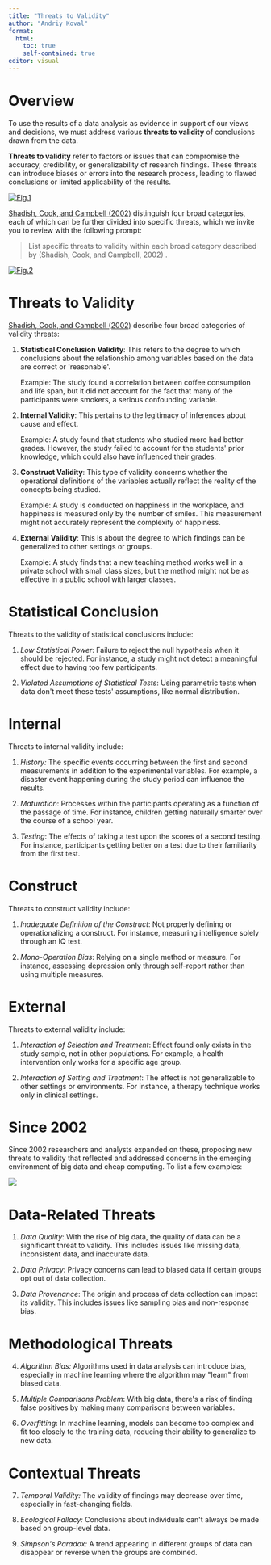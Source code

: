 ```yaml
---
title: "Threats to Validity"
author: "Andriy Koval"
format:
  html:
    toc: true
    self-contained: true
editor: visual
---
```


# Overview

To use the results of a data analysis as evidence in support of our views and decisions, we must address various **threats to validity** of conclusions drawn from the data.

**Threats to validity** refer to factors or issues that can compromise the accuracy, credibility, or generalizability of research findings. These threats can introduce biases or errors into the research process, leading to flawed conclusions or limited applicability of the results.

[![Fig.1](https://mermaid.ink/img/pako:eNqVksFu2zAMhl-F4K52YDmO42jAgK0NsAIdNsxFDpt3ECymEWpLniUj8YK8e2UHzepgh_UmkT__j6R0xNJIQo6PrWh2cP-90ACbnwVuRKWkcn2Bv8YQhCEUeKcdtVpU8DftEx_gbij5rKwzbR_AF-G6VjhldAA5VVQOx6nR-vBvo_VgNFLEWAVmCw9kndKPILSEh5aEq0m7AK5UF9BUN8XeGG1d25Xumntz5gpJvzvhCG5pq7R68b6UWT-c0Sb82tB5QPikhJ0ycuczvuPST-cLy6qzg_AKmA_Ae7OHb2ZPbQAbZSoPlvDR2q5uBm87jvXKbVjEC6xS-il3fUUQge_NPBF_F1Mplyw4X8O9km7H4-bwfqpnb9THb9TP_0OPAdbU1kJJ__WOQ32Bbkc1Fcj9UdJWdJV_u0KfvFR0zuS9LpH7R6AAu0b6Vd0q4T9tjXwrKnuJrv2OTXsJNkL_MKZ-fUd-xAPyMFlls5RlabaK50kUpfMAe-RxGs9ixhbJYsXSZLGITwH-GR3YLEujJI5YtMwSlqzY8vQMkuoTnQ?type=png)](https://mermaid.live/edit#pako:eNqVksFu2zAMhl-F4K52YDmO42jAgK0NsAIdNsxFDpt3ECymEWpLniUj8YK8e2UHzepgh_UmkT__j6R0xNJIQo6PrWh2cP-90ACbnwVuRKWkcn2Bv8YQhCEUeKcdtVpU8DftEx_gbij5rKwzbR_AF-G6VjhldAA5VVQOx6nR-vBvo_VgNFLEWAVmCw9kndKPILSEh5aEq0m7AK5UF9BUN8XeGG1d25Xumntz5gpJvzvhCG5pq7R68b6UWT-c0Sb82tB5QPikhJ0ycuczvuPST-cLy6qzg_AKmA_Ae7OHb2ZPbQAbZSoPlvDR2q5uBm87jvXKbVjEC6xS-il3fUUQge_NPBF_F1Mplyw4X8O9km7H4-bwfqpnb9THb9TP_0OPAdbU1kJJ__WOQ32Bbkc1Fcj9UdJWdJV_u0KfvFR0zuS9LpH7R6AAu0b6Vd0q4T9tjXwrKnuJrv2OTXsJNkL_MKZ-fUd-xAPyMFlls5RlabaK50kUpfMAe-RxGs9ixhbJYsXSZLGITwH-GR3YLEujJI5YtMwSlqzY8vQMkuoTnQ)

[Shadish, Cook, and Campbell (2002)](https://psycnet.apa.org/record/2002-17373-000) distinguish four broad categories, each of which can be further divided into specific threats, which we invite you to review with the following prompt:

> List specific threats to validity within each broad category described by (Shadish, Cook, and Campbell, 2002) .

[![Fig.2](https://mermaid.ink/img/pako:eNqVlMGOmzAQhl_Fcq8QYUIIUKnSbhJpIyXaVUE5dOnBws7GCtjUGCVplHevDdtqYXOob5j5_pl_ZmRfYSEIhQl8k7g-gM33nAOQ7V5zmB0kxaoBSoAdLhlh6pLDn30YuO43kC4MliqsWKNYgUuwELwo24YJPpZottNs0het2YgT-Kh7EScqR-TuIc00umOixIoS8NA0bVUrnbsBYj-QZ7RRzdDb2lhbc0Ul18DIzLpnnjTypHMIOQpsdWCLVSuxKTeMGU-mHuNvw4rdMPQAGiXbQo1Lvje1Xi46X5jQX61uCyzpnnFmypim1IGCfymGyu3zo3EluHCfa9o7A48Mj_peGRer8_2-V-8musF2w8HF39IpLWl_wJyAzKy-olx9Ut6VKjOOu8KS8WOqLiUFHtBtiSNNvvi0IHPk9Ef3xIg6JH59_jrkkSXvW_JTSz6w5GeWfGjJzy35yJKPbfdlvWDbDaP_WTF0YEVlhRnRb9rVJMihvlYVzWGiPwmWxxzm_KY53CqRXngBE33fqAPbmugruWRYP4XV8OdK3yIhYbLHZaN_1pj_EKL6eIbJFZ5h4gZxNAlRFEaxPw08L5w68AITP_QnPkKzYBajMJjN_JsDf3cZ0CQKvcD3kDePAhTEaH77Ax0c2Dc?type=png)](https://mermaid.live/edit#pako:eNqVlMGOmzAQhl_Fcq8QYUIIUKnSbhJpIyXaVUE5dOnBws7GCtjUGCVplHevDdtqYXOob5j5_pl_ZmRfYSEIhQl8k7g-gM33nAOQ7V5zmB0kxaoBSoAdLhlh6pLDn30YuO43kC4MliqsWKNYgUuwELwo24YJPpZottNs0het2YgT-Kh7EScqR-TuIc00umOixIoS8NA0bVUrnbsBYj-QZ7RRzdDb2lhbc0Ul18DIzLpnnjTypHMIOQpsdWCLVSuxKTeMGU-mHuNvw4rdMPQAGiXbQo1Lvje1Xi46X5jQX61uCyzpnnFmypim1IGCfymGyu3zo3EluHCfa9o7A48Mj_peGRer8_2-V-8musF2w8HF39IpLWl_wJyAzKy-olx9Ut6VKjOOu8KS8WOqLiUFHtBtiSNNvvi0IHPk9Ef3xIg6JH59_jrkkSXvW_JTSz6w5GeWfGjJzy35yJKPbfdlvWDbDaP_WTF0YEVlhRnRb9rVJMihvlYVzWGiPwmWxxzm_KY53CqRXngBE33fqAPbmugruWRYP4XV8OdK3yIhYbLHZaN_1pj_EKL6eIbJFZ5h4gZxNAlRFEaxPw08L5w68AITP_QnPkKzYBajMJjN_JsDf3cZ0CQKvcD3kDePAhTEaH77Ax0c2Dc)

# Threats to Validity

[Shadish, Cook, and Campbell (2002)](https://psycnet.apa.org/record/2002-17373-000) describe four broad categories of validity threats:

1.  **Statistical Conclusion Validity**: This refers to the degree to which conclusions about the relationship among variables based on the data are correct or 'reasonable'.

    Example: The study found a correlation between coffee consumption and life span, but it did not account for the fact that many of the participants were smokers, a serious confounding variable.

2.  **Internal Validity**: This pertains to the legitimacy of inferences about cause and effect.

    Example: A study found that students who studied more had better grades. However, the study failed to account for the students' prior knowledge, which could also have influenced their grades.

3.  **Construct Validity**: This type of validity concerns whether the operational definitions of the variables actually reflect the reality of the concepts being studied.

    Example: A study is conducted on happiness in the workplace, and happiness is measured only by the number of smiles. This measurement might not accurately represent the complexity of happiness.

4.  **External Validity**: This is about the degree to which findings can be generalized to other settings or groups.

    Example: A study finds that a new teaching method works well in a private school with small class sizes, but the method might not be as effective in a public school with larger classes.

# **Statistical Conclusion**

Threats to the validity of statistical conclusions include:

1.  *Low Statistical Power*: Failure to reject the null hypothesis when it should be rejected. For instance, a study might not detect a meaningful effect due to having too few participants.

2.  *Violated Assumptions of Statistical Tests*: Using parametric tests when data don't meet these tests' assumptions, like normal distribution.

# **Internal**

Threats to internal validity include:

1.  *History:* The specific events occurring between the first and second measurements in addition to the experimental variables. For example, a disaster event happening during the study period can influence the results.

2.  *Maturation*: Processes within the participants operating as a function of the passage of time. For instance, children getting naturally smarter over the course of a school year.

3.  *Testing*: The effects of taking a test upon the scores of a second testing. For instance, participants getting better on a test due to their familiarity from the first test.

# **Construct**

Threats to construct validity include:

1.  *Inadequate Definition of the Construct*: Not properly defining or operationalizing a construct. For instance, measuring intelligence solely through an IQ test.

2.  *Mono-Operation Bias*: Relying on a single method or measure. For instance, assessing depression only through self-report rather than using multiple measures.

# **External**

Threats to external validity include:

1.  *Interaction of Selection and Treatment*: Effect found only exists in the study sample, not in other populations. For example, a health intervention only works for a specific age group.

2.  *Interaction of Setting and Treatment*: The effect is not generalizable to other settings or environments. For instance, a therapy technique works only in clinical settings.

# Since 2002

Since 2002 researchers and analysts expanded on these, proposing new threats to validity that reflected and addressed concerns in the emerging environment of big data and cheap computing. To list a few examples:

[![](https://mermaid.ink/img/pako:eNqVlEFvmzAYhv-K5R12gQg7QIBJk5qkO63a1lQ7bOzwDbvBio2RMVmyKP-9pmHtyC7zDft9-PzYH_iEK804LvDWQFujj_dlg9DN9xI_1IaD7ZDV6CtIwYQ9lvjHc4rC8D1aOmYNFsJ7LsFyhsYXRmh5gchIoS-9K_JSYkzpn_SzEXuortL5a6r3vIGm4hODlcvvuK0101JvRQXyymF1wQaHG7nVRthaoaWAq3ywuOulFa3kaKVVC0Z0uumGdX9Krqb0YPVpz82jsFY024nR2mUr3Vh-sP0_NusLMtg8cNVq44irkx2RQei2etnUB5Dy9XBGZtDYCNU60bfOFAwwfRgRKZrdxh7dbiLUWaN3vHhDecUWJLgMw1-C2bqg7eHdlCeePPXk55587MknnnzqyS88-cyTz3375d3g_-kwDrDiRoFg7l44DQVKbGuu3O9XuEcGZlfisjk7DnqrN8emwoU1PQ9w3zJ3GawFuOtETSdv3YeuDS4eQXZusoXmm9bq7zEuTviAizDOs1lKsjTL6TyOonQe4CMuaEpnlJAkTnKSxklCzwH-_VyBzLI0imlEokUWkzgni_MTM0WTnQ?type=png)](https://mermaid.live/edit#pako:eNqVlEFvmzAYhv-K5R12gQg7QIBJk5qkO63a1lQ7bOzwDbvBio2RMVmyKP-9pmHtyC7zDft9-PzYH_iEK804LvDWQFujj_dlg9DN9xI_1IaD7ZDV6CtIwYQ9lvjHc4rC8D1aOmYNFsJ7LsFyhsYXRmh5gchIoS-9K_JSYkzpn_SzEXuortL5a6r3vIGm4hODlcvvuK0101JvRQXyymF1wQaHG7nVRthaoaWAq3ywuOulFa3kaKVVC0Z0uumGdX9Krqb0YPVpz82jsFY024nR2mUr3Vh-sP0_NusLMtg8cNVq44irkx2RQei2etnUB5Dy9XBGZtDYCNU60bfOFAwwfRgRKZrdxh7dbiLUWaN3vHhDecUWJLgMw1-C2bqg7eHdlCeePPXk55587MknnnzqyS88-cyTz3375d3g_-kwDrDiRoFg7l44DQVKbGuu3O9XuEcGZlfisjk7DnqrN8emwoU1PQ9w3zJ3GawFuOtETSdv3YeuDS4eQXZusoXmm9bq7zEuTviAizDOs1lKsjTL6TyOonQe4CMuaEpnlJAkTnKSxklCzwH-_VyBzLI0imlEokUWkzgni_MTM0WTnQ)

# Data-Related Threats

1.  *Data Quality*: With the rise of big data, the quality of data can be a significant threat to validity. This includes issues like missing data, inconsistent data, and inaccurate data.

2.  *Data Privacy*: Privacy concerns can lead to biased data if certain groups opt out of data collection.

3.  *Data Provenance*: The origin and process of data collection can impact its validity. This includes issues like sampling bias and non-response bias.

# Methodological Threats

4.  *Algorithm Bias:* Algorithms used in data analysis can introduce bias, especially in machine learning where the algorithm may "learn" from biased data.

5.  *Multiple Comparisons Problem*: With big data, there's a risk of finding false positives by making many comparisons between variables.

6.  *Overfitting*: In machine learning, models can become too complex and fit too closely to the training data, reducing their ability to generalize to new data.

# Contextual Threats

7.  *Temporal Validity:* The validity of findings may decrease over time, especially in fast-changing fields.

8.  *Ecological Fallacy:* Conclusions about individuals can't always be made based on group-level data.

9.  *Simpson's Paradox:* A trend appearing in different groups of data can disappear or reverse when the groups are combined.
